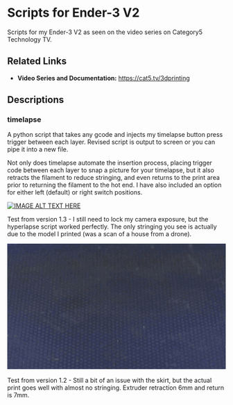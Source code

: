# Scripts for Ender-3 V2
Scripts for my Ender-3 V2 as seen on the video series on Category5 Technology TV.

## Related Links

- **Video Series and Documentation:** https://cat5.tv/3dprinting

## Descriptions

### timelapse
A python script that takes any gcode and injects my timelapse button press trigger between each layer. Revised script is output to screen or you can pipe it into a new file.

Not only does timelapse automate the insertion process, placing trigger code between each layer to snap a picture for your timelapse, but it also retracts the filament to reduce stringing, and even returns to the print area prior to returning the filament to the hot end. I have also included an option for either left (default) or right switch positions.

[![IMAGE ALT TEXT HERE](https://img.youtube.com/vi/qaSmzV_p_Hg/0.jpg)](https://www.youtube.com/watch?v=qaSmzV_p_Hg)

Test from version 1.3 - I still need to lock my camera exposure, but the hyperlapse script worked perfectly. The only stringing you see is actually due to the model I printed (was a scan of a house from a drone).

![Sample](trigger_test_v1.2.gif)

Test from version 1.2 - Still a bit of an issue with the skirt, but the actual print goes well with almost no stringing. Extruder retraction 6mm and return is 7mm.
